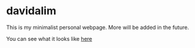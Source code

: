 # davidalim

This is my minimalist personal webpage.   More will be added in the future.

You can see what it looks like [here](https://spartanindc.github.io/davidalim)
